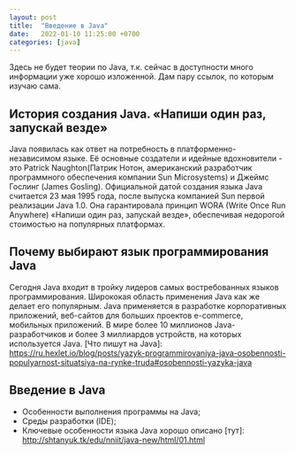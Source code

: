 ```yaml
---
layout: post
title:  "Введение в Java"
date:   2022-01-10 11:25:00 +0700
categories: [java]
---
```

Здесь не будет теории по Java, т.к. сейчас в доступности много информации уже хорошо изложенной.
Дам пару ссылок, по которым изучаю сама.

## История создания Java. «Напиши один раз, запускай везде»
Java появилась как ответ на потребность в платформенно-независимом языке. 
Её основные создатели и идейные вдохновители - это Patrick Naughton(Патрик Нотон, американский разработчик программного обеспечения компании Sun Microsystems) и Джеймс Гослинг (James Gosling).
Официальной датой создания языка Java считается 23 мая 1995 года, после выпуска компанией Sun первой реализации Java 1.0. 
Она гарантировала принцип WORA (Write Once Run Anywhere) «Напиши один раз, запускай везде», обеспечивая недорогой стоимостью на популярных платформах.

[подробнее]: https://www.interestprograms.ru/article-istoriya-sozdaniya-yazyka-programmirovaniya-java

## Почему выбирают язык программирования Java

Сегодня Java входит в тройку лидеров самых востребованных языков программирования. 
Ширококая область применения Java как же делает его популярным. Java применяется в разработке корпоративных приложений, веб-сайтов для больших проектов e-commerce, мобильных приложений. В мире более 10 миллионов Java-разработчиков и более 3 миллиардов устройств, на которых используется Java. 
[Что пишут на Java]: https://ru.hexlet.io/blog/posts/yazyk-programmirovaniya-java-osobennosti-populyarnost-situatsiya-na-rynke-truda#osobennosti-yazyka-java

## Введение в Java

+ Особенности выполнения программы на Java;
+ Среды разработки (IDE);
+ Ключевые особенности языка Java
хорошо описано [тут]: http://shtanyuk.tk/edu/nniit/java-new/html/01.html

